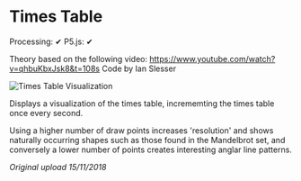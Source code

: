 # Times Table

Processing: ✔
P5.js: ✔

Theory based on the following video: https://www.youtube.com/watch?v=qhbuKbxJsk8&t=108s
Code by Ian Slesser

<img align="middle" src="https://github.com/ivSlesser/ProcessingSketches/blob/master/Times_Table/Times_Table_Preview.PNG" alt="Times Table Visualization">

Displays a visualization of the times table, incrememting the times table once every second.

Using a higher number of draw points increases 'resolution' and shows naturally occurring shapes such as those found in the Mandelbrot set, and conversely a lower number of points creates interesting anglar line patterns.

_Original upload 15/11/2018_
